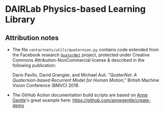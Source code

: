 # DAIRLab Physics-based Learning Library

## Attribution notes
* The file `contactnets/utils/quaternion.py` contains code extended from the Facebook research [`QuaterNet`](https://github.com/facebookresearch/QuaterNet)  project, protected under Creative Commons Attribution-NonCommercial license & described in the following publication:
  
  Dario Pavllo, David Grangier, and Michael Auli. "*QuaterNet: A Quaternion-based Recurrent Model for Human Motion*," British Machine Vision Conference (BMVC) 2018.

* The GitHub Action documentation build scripts are based on [Anne Gentle](https://github.com/annegentle)'s great example here: https://github.com/annegentle/create-demo
